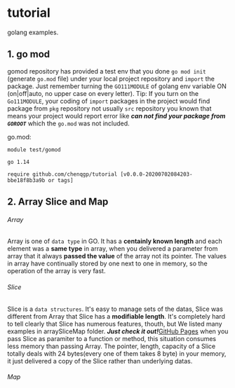 # tutorial
golang examples.

## 1. go mod
 gomod repository has provided a test env that you done `go mod init` (generate `go.mod` file) under your local project repository and `import` the package. Just remember turning the `GO111MODULE` of golang env variable ON (on|off|auto, no upper case on every letter).
 Tip: If you turn on the `Go111MODULE`, your coding of `import` packages in the project would find package from `pkg` repository not usually  `src` repository you known that means your project would report error like **_can not find your package from `GOROOT`_** which the `go.mod` was not included.

  go.mod:
  ```
  module test/gomod
  
  go 1.14
  
  require github.com/chenqgp/tutorial [v0.0.0-20200702084203-bbe18f8b3a9b or tags]
  ```
## 2. Array Slice and Map
###### Array
Array is one of `data type` in GO. It has a **centainly known length** and each element was a **same type** in array, when you delivered a parameter from array that it always **passed the value** of the array not its pointer. The values in array have continually stored by one next to one in memory, so the operation of the array is very fast.
###### Slice
Slice is a `data structures`. It's easy to manage sets of the datas, Slice was different from Array that Slice has a **modifiable length**. It's completely hard to tell clearly that Slice has numerous features, thouth, but We listed many examples in arraySliceMap folder. **_Just check it out!_**[GitHub Pages](https://pages.github.com/) when you pass Slice as paramiter to a function or method, this situation consumes less memory than passing Array. The pointer, length, capacity of a Slice totally deals with 24 bytes(every one of them takes 8 byte) in your memory, it just delivered a copy of the Slice rather than underlying datas.
###### Map
